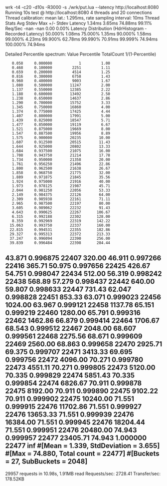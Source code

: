 wrk -t4 -c20 -d10s -R3000 -s ./wrk/put.lua --latency http://localhost:8080
Running 10s test @ http://localhost:8080
4 threads and 20 connections
Thread calibration: mean lat.: 1.295ms, rate sampling interval: 10ms
Thread Stats   Avg      Stdev     Max   +/- Stdev
Latency     1.34ms    3.65ms  74.88ms   99.11%
Req/Sec       -nan      -nan   0.00      0.00%
Latency Distribution (HdrHistogram - Recorded Latency)
50.000%    1.08ms
75.000%    1.35ms
90.000%    1.58ms
99.000%    4.23ms
99.900%   62.78ms
99.990%   70.91ms
99.999%   74.94ms
100.000%   74.94ms

Detailed Percentile spectrum:
Value   Percentile   TotalCount 1/(1-Percentile)

       0.058     0.000000            1         1.00
       0.468     0.100000         2251         1.11
       0.659     0.200000         4514         1.25
       0.816     0.300000         6758         1.43
       0.960     0.400000         9003         1.67
       1.080     0.500000        11247         2.00
       1.137     0.550000        12385         2.22
       1.188     0.600000        13492         2.50
       1.238     0.650000        14637         2.86
       1.290     0.700000        15752         3.33
       1.345     0.750000        16860         4.00
       1.374     0.775000        17425         4.44
       1.407     0.800000        17991         5.00
       1.439     0.825000        18547         5.71
       1.477     0.850000        19119         6.67
       1.521     0.875000        19669         8.00
       1.547     0.887500        19956         8.89
       1.575     0.900000        20235        10.00
       1.607     0.912500        20515        11.43
       1.644     0.925000        20802        13.33
       1.684     0.937500        21075        16.00
       1.708     0.943750        21214        17.78
       1.734     0.950000        21358        20.00
       1.761     0.956250        21496        22.86
       1.800     0.962500        21638        26.67
       1.858     0.968750        21775        32.00
       1.889     0.971875        21845        35.56
       1.924     0.975000        21916        40.00
       1.973     0.978125        21987        45.71
       2.044     0.981250        22056        53.33
       2.149     0.984375        22126        64.00
       2.309     0.985938        22161        71.11
       2.965     0.987500        22197        80.00
       3.605     0.989062        22232        91.43
       4.643     0.990625        22267       106.67
       6.315     0.992188        22302       128.00
       8.359     0.992969        22319       142.22
      15.063     0.993750        22337       160.00
      22.815     0.994531        22355       182.86
      29.327     0.995313        22372       213.33
      37.247     0.996094        22390       256.00
      39.839     0.996484        22398       284.44

43.871     0.996875        22407       320.00
46.911     0.997266        22416       365.71
50.975     0.997656        22425       426.67
54.751     0.998047        22434       512.00
56.319     0.998242        22438       568.89
57.279     0.998437        22442       640.00
59.807     0.998633        22447       731.43
62.047     0.998828        22451       853.33
63.071     0.999023        22456      1024.00
63.967     0.999121        22458      1137.78
65.151     0.999219        22460      1280.00
65.791     0.999316        22462      1462.86
66.879     0.999414        22464      1706.67
68.543     0.999512        22467      2048.00
68.607     0.999561        22468      2275.56
68.671     0.999609        22469      2560.00
68.863     0.999658        22470      2925.71
69.375     0.999707        22471      3413.33
69.695     0.999756        22472      4096.00
70.271     0.999780        22473      4551.11
70.271     0.999805        22473      5120.00
70.335     0.999829        22474      5851.43
70.335     0.999854        22474      6826.67
70.911     0.999878        22475      8192.00
70.911     0.999890        22475      9102.22
70.911     0.999902        22475     10240.00
71.551     0.999915        22476     11702.86
71.551     0.999927        22476     13653.33
71.551     0.999939        22476     16384.00
71.551     0.999945        22476     18204.44
71.551     0.999951        22476     20480.00
74.943     0.999957        22477     23405.71
74.943     1.000000        22477          inf
#[Mean    =        1.339, StdDeviation   =        3.655]
#[Max     =       74.880, Total count    =        22477]
#[Buckets =           27, SubBuckets     =         2048]
----------------------------------------------------------
29957 requests in 10.98s, 1.91MB read
Requests/sec:   2728.41
Transfer/sec:    178.52KB